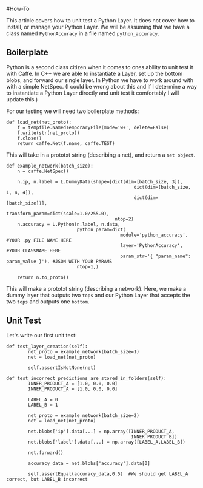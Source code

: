 #How-To

This article covers how to unit test a Python Layer. It does not cover how to install, or manage your Python Layer. We will be assuming that we have a class named `PythonAccuracy` in a file named `python_accuracy`.


## Boilerplate

Python is a second class citizen when it comes to ones ability to unit test it with Caffe. In C++ we are able to instantiate a Layer, set up the bottom blobs, and forward our single layer. In Python we have to work around with with a simple NetSpec. (I could be wrong about this and if I determine a way to instantiate a Python Layer directly and unit test it comfortably I will update this.)

For our testing we will need two boilerplate methods:

```
def load_net(net_proto):
    f = tempfile.NamedTemporaryFile(mode='w+', delete=False)
    f.write(str(net_proto))
    f.close()
    return caffe.Net(f.name, caffe.TEST)
```

This will take in a prototxt string (describing a net), and return a `net object`.

```
def example_network(batch_size):
    n = caffe.NetSpec()

    n.ip, n.label = L.DummyData(shape=[dict(dim=[batch_size, 3]),
                                               dict(dim=[batch_size, 1, 4, 4]),
                                               dict(dim=[batch_size])],
                                        transform_param=dict(scale=1.0/255.0),
                                        ntop=2)
    n.accuracy = L.Python(n.label, n.data,
                          python_param=dict(
                                          module='python_accuracy',    #YOUR .py FILE NAME HERE
                                          layer='PythonAccuracy',      #YOUR CLASSNAME HERE
                                          param_str='{ "param_name": param_value }'), #JSON WITH YOUR PARAMS
                          ntop=1,)

    return n.to_proto()
```

This will make a prototxt string (describing a network). Here, we make a dummy layer that outputs two `tops` and our Python Layer that accepts the two `tops` and outputs one `bottom`.

## Unit Test

Let's write our first unit test:

```
def test_layer_creation(self):
        net_proto = example_network(batch_size=1)
        net = load_net(net_proto)
        
        self.assertIsNotNone(net)

def test_incorrect_predictions_are_stored_in_folders(self):
        INNER_PRODUCT_A = [1.0, 0.0, 0.0]
        INNER_PRODUCT_A = [1.0, 0.0, 0.0]

        LABEL_A = 0
        LABEL_B = 1

        net_proto = example_network(batch_size=2)
        net = load_net(net_proto)

        net.blobs['ip'].data[...] = np.array([INNER_PRODUCT_A,
                                              INNER_PRODUCT_B])
        net.blobs['label'].data[...] = np.array([LABEL_A,LABEL_B])

        net.forward()

        accuracy_data = net.blobs['accuracy'].data[0]
        
        self.assertEqual(accuracy_data,0.5)  #We should get LABEL_A correct, but LABEL_B incorrect
```